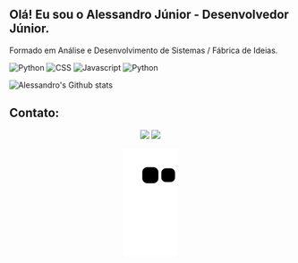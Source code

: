 ## Olá! Eu sou o Alessandro Júnior - Desenvolvedor Júnior.

 Formado em Análise e Desenvolvimento de Sistemas / Fábrica de Ideias.
 
 ![Python](https://img.shields.io/badge/HTML5-E34F26?style=for-the-badge&logo=html5&logoColor=white) ![CSS](https://img.shields.io/badge/CSS3-1572B6?style=for-the-badge&logo=css3&logoColor=white) ![Javascript](https://img.shields.io/badge/JavaScript-F7DF1E?style=for-the-badge&logo=javascript&logoColor=black) ![Python](https://img.shields.io/badge/Python-14354C?style=for-the-badge&logo=python&logoColor=white)
 
 ![Alessandro's Github stats](https://github-readme-stats.vercel.app/api?username=alvesalejr&show_icons=true&theme=dark)
 

 ## Contato:
 
 <div align="center">
  <a href = "mailto:alvesalejr@gmail.com"><img src="https://img.shields.io/badge/-Gmail-%23333?style=for-the-badge&logo=gmail&logoColor=white" target="_blank"></a>
  <a href="https://www.linkedin.com/in/alvesalejr" target="_blank"><img src="https://img.shields.io/badge/-LinkedIn-%230077B5?style=for-the-badge&logo=linkedin&logoColor=white" target="_blank"></a>
 
 ![Snake animation](https://github.com/alvesalejr/alvesalejr/blob/output/github-contribution-grid-snake.svg)
